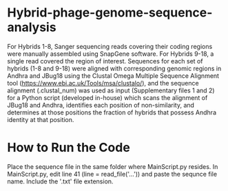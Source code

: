 # Hybrid-phage-genome-sequence-analysis
For Hybrids 1-8, Sanger sequencing reads covering their coding regions were manually assembled using SnapGene software. For Hybrids 9-18, a single read covered the region of interest. Sequences for each set of hybrids (1-8 and 9-18) were aligned with corresponding genomic regions in Andhra and JBug18 using the Clustal Omega Multiple Sequence Alignment tool (https://www.ebi.ac.uk/Tools/msa/clustalo/), and the sequence alignment (.clustal_num) was used as input (Supplementary files 1 and 2) for a Python script (developed in-house) which scans the alignment of JBug18 and Andhra, identifies each position of non-similarity, and determines at those positions the fraction of hybrids that possess Andhra identity at that position.

# How to Run the Code

Place the sequence file in the same folder where MainScript.py resides. In MainScript.py, edit line 41 (line = read_file('...')) and paste the sequnce file name. Include the '.txt' file extension.
